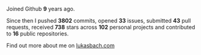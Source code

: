 Joined Github **9** years ago.

Since then I pushed **3802** commits, opened **33** issues, submitted **43** pull requests, received **738** stars across **102** personal projects and contributed to **16** public repositories.

Find out more about me on [lukasbach.com](https://lukasbach.com)
